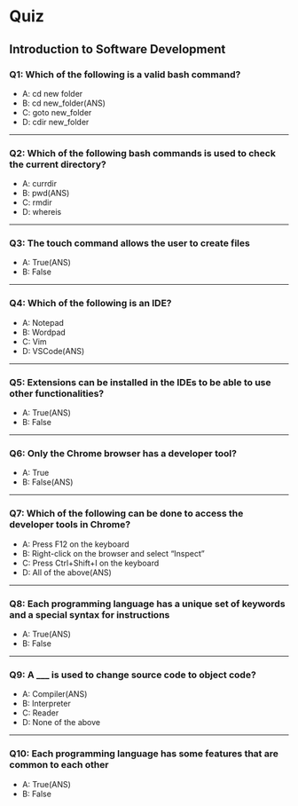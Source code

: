 # Quiz

## Introduction to Software Development

### Q1: Which of the following is a valid bash command?
- A: cd new folder
- B: cd new_folder(ANS)
- C: goto new_folder
- D: cdir new_folder
---

### Q2: Which of the following bash commands is used to check the current directory?
- A: currdir
- B: pwd(ANS)
- C: rmdir
- D: whereis
---

### Q3: The touch command allows the user to create files
- A: True(ANS)
- B: False
---

### Q4: Which of the following is an IDE?
- A: Notepad
- B: Wordpad
- C: Vim
- D: VSCode(ANS)
---

### Q5: Extensions can be installed in the IDEs to be able to use other functionalities?
- A: True(ANS)
- B: False
---

### Q6: Only the Chrome browser has a developer tool?
- A: True
- B: False(ANS)
---

### Q7: Which of the following can be done to access the developer tools in Chrome?
- A: Press F12 on the keyboard
- B: Right-click on the browser and select “Inspect”
- C: Press Ctrl+Shift+I on the keyboard
- D: All of the above(ANS)
---

### Q8: Each programming language has a unique set of keywords and a special syntax for instructions
- A: True(ANS)
- B: False
---

### Q9: A ___ is used to change source code to object code?
- A: Compiler(ANS)
- B: Interpreter
- C: Reader
- D: None of the above
---

### Q10: Each programming language has some features that are common to each other
- A: True(ANS)
- B: False